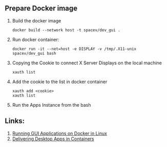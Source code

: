 ## Prepare Docker image
1. Build the docker image
    ```
    docker build --network host -t spacev/dev_gui .
    ```
1. Run docker container:
    ```
    docker run -it --net=host -e DISPLAY -v /tmp/.X11-unix spacev/dev_gui bash
    ```

1. Copying the Cookie to connect X Server Displays on the local machine
    ```
    xauth list
    ```

1. Add the cookie to the list in docker container
    ```
    xauth add <cookie>
    xauth list
    ```

1. Run the Apps Instance from the bash



## Links:
1. [Running GUI Applications on Docker in Linux](https://www.geeksforgeeks.org/running-gui-applications-on-docker-in-linux/)
1. [Delivering Desktop Apps in Containers](https://www.youtube.com/watch?v=L4nqky8qGm8)
